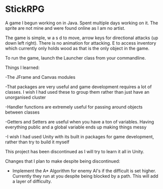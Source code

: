 # StickRPG
A game I begun working on in Java. Spent multiple days working on it. The sprite are not mine and were found online as I am no artist. 

The game is simple, w a s d to move, arrow keys for directional attacks (up down left right). There is no animation for attacking. E to access inventory which currently only holds wood as that is the only object in the game.

To run the game, launch the Launcher class from your commandline.

Things I learned:

-The JFrame and Canvas modules

-That packages are very useful and game development requires a lot of classes. I wish I had used these to group them rather than just have an unorganised cluster

-Handler functions are extremely useful for passing around objects between classes

-Getters and Setters are useful when you have a ton of variables. Having everything public and a global variable ends up making things messy

-I wish I had used Unity with its built in packages for game development, rather than try to build it myself

This project has been discontinued as I will try to learn it all in Unity.

Changes that I plan to make despite being discontinued:

- Implement the A* Algorithm for enemy AI's if the difficult is set higher. Currently they run at you despite being blocked by a path. This will add a layer of difficulty.
